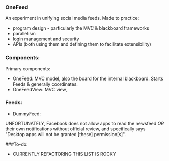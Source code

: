 ### OneFeed
An experiment in unifying social media feeds. Made to practice:
 - program design - particularly the MVC & blackboard frameworks
 - parallelism
 - login management and security
 - APIs (both using them and defining them to facilitate extensibility)

### Components:
Primary components:
 - OneFeed: MVC model, also the board for the internal blackboard. Starts Feeds & generally coordinates.
 - OneFeedView: MVC view, 

### Feeds:
 - DummyFeed: 

UNFORTUNATELY, Facebook does not allow apps to read the newsfeed *OR* their own notifications
without official review, and specifically says "Desktop apps will not be granted [these] permission[s]".

###To-do:
 - CURRENTLY REFACTORING THIS LIST IS ROCKY
